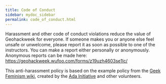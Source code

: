 ```yaml
---
title: Code of Conduct
sidebar: mydoc_sidebar
permalink: code_of_conduct.html
---
```



Harassment and other code of conduct violations reduce the value of Geohackweek for everyone. If someone makes you or anyone else feel unsafe or unwelcome, please report it as soon as possible to one of  the instructors. You can make a report either personally or anonymously. Anonymous reports can be made here: https://geohackweek.wufoo.com/forms/z19uzh4603se1lc/

 This anti-harassment policy is based on the example policy from the [Geek Feminism wiki](http://geekfeminism.wikia.com/wiki/Conference_anti-harassment/Policy), created by the [Ada Initiative](http://adainitiative.org/) and other volunteers.